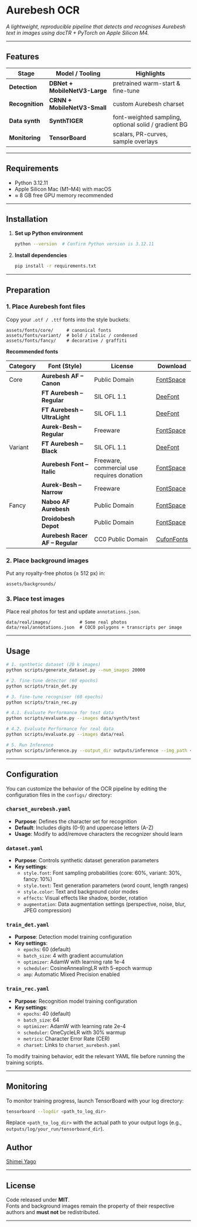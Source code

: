 # Aurebesh OCR

*A lightweight, reproducible pipeline that detects and recognises Aurebesh text in images using
docTR + PyTorch on Apple Silicon M4.*

---

## Features
| Stage | Model / Tooling | Highlights |
|-------|-----------------|------------|
| **Detection** | **DBNet + MobileNetV3-Large** | pretrained warm-start & fine-tune |
| **Recognition** | **CRNN + MobileNetV3-Small** | custom Aurebesh charset |
| **Data synth** | **SynthTIGER** | font-weighted sampling, optional solid / gradient BG |
| **Monitoring** | **TensorBoard** | scalars, PR-curves, sample overlays |

---

## Requirements

- Python 3.12.11  
- Apple Silicon Mac (M1–M4) with macOS
- ≈ 8 GB free GPU memory recommended

---

## Installation

1. **Set up Python environment**
   ```bash
   python --version  # Confirm Python version is 3.12.11
   ```

2. **Install dependencies**
   ```bash
   pip install -r requirements.txt
   ```

---

## Preparation

### 1. Place Aurebesh font files

Copy your `.otf / .ttf` fonts into the style buckets:

```
assets/fonts/core/     # canonical fonts
assets/fonts/variant/  # bold / italic / condensed
assets/fonts/fancy/    # decorative / graffiti
```

**Recommended fonts**

| Category | Font (Style)                     | License                                     | Download                                                              |
| -------- | -------------------------------- | ------------------------------------------- | --------------------------------------------------------------------- |
| Core     | **Aurebesh AF – Canon**          | Public Domain                               | [FontSpace](https://www.fontspace.com/aurebesh-af-font-f49637)        |
|          | **FT Aurebesh – Regular**        | SIL OFL 1.1                                 | [DeeFont](https://www.deefont.com/ft-aurebesh-font-family/)           |
|          | **FT Aurebesh – UltraLight**     | SIL OFL 1.1                                 | [DeeFont](https://www.deefont.com/ft-aurebesh-font-family/)           |
|          | **Aurek-Besh – Regular**         | Freeware                                    | [FontSpace](https://www.fontspace.com/aurek-besh-font-f9639)          |
| Variant  | **FT Aurebesh – Black**          | SIL OFL 1.1                                 | [DeeFont](https://www.deefont.com/ft-aurebesh-font-family/)           |
|          | **Aurebesh Font – Italic**       | Freeware, commercial use requires donation  | [FontSpace](https://www.fontspace.com/aurebesh-font-f17959)           |
|          | **Aurek-Besh – Narrow**          | Freeware                                    | [FontSpace](https://www.fontspace.com/aurek-besh-font-f9639)          |
| Fancy    | **Naboo AF Aurebesh**            | Public Domain                               | [FontSpace](https://www.fontspace.com/naboo-af-aurebesh-font-f118825) |
|          | **Droidobesh Depot**             | Public Domain                               | [FontSpace](https://www.fontspace.com/droidobesh-depot-font-f55049)   |
|          | **Aurebesh Racer AF – Regular**  | CC0 Public Domain                           | [CufonFonts](https://www.cufonfonts.com/font/aurebesh-racer-af)       |


### 2. Place background images

Put any royalty-free photos (≥ 512 px) in:

```
assets/backgrounds/
```

### 3. Place test images

Place real photos for test and update `annotations.json`.

```
data/real/images/           # Some real photos
data/real/annotations.json  # COCO polygons + transcripts per image
```

---

## Usage

```bash
# 1. synthetic dataset (20 k images)
python scripts/generate_dataset.py --num_images 20000

# 2. fine-tune detector (60 epochs)
python scripts/train_det.py

# 3. fine-tune recogniser (60 epochs)
python scripts/train_rec.py

# 4.1. Evaluate Performance for test data
python scripts/evaluate.py --images data/synth/test

# 4.2. Evaluate Performance for real data
python scripts/evaluate.py --images data/real

# 5. Run Inference
python scripts/inference.py --output_dir outputs/inference --img_path <real_img_path>
```

---

## Configuration

You can customize the behavior of the OCR pipeline by editing the configuration files in the `configs/` directory:

### `charset_aurebesh.yaml`
- **Purpose**: Defines the character set for recognition
- **Default**: Includes digits (0-9) and uppercase letters (A-Z)
- **Usage**: Modify to add/remove characters the recognizer should learn

### `dataset.yaml`
- **Purpose**: Controls synthetic dataset generation parameters
- **Key settings**:
  - `style.font`: Font sampling probabilities (core: 60%, variant: 30%, fancy: 10%)
  - `style.text`: Text generation parameters (word count, length ranges)
  - `style.color`: Text and background color modes
  - `effects`: Visual effects like shadow, border, rotation
  - `augmentation`: Data augmentation settings (perspective, noise, blur, JPEG compression)

### `train_det.yaml`
- **Purpose**: Detection model training configuration
- **Key settings**:
  - `epochs`: 60 (default)
  - `batch_size`: 4 with gradient accumulation
  - `optimizer`: AdamW with learning rate 1e-4
  - `scheduler`: CosineAnnealingLR with 5-epoch warmup
  - `amp`: Automatic Mixed Precision enabled

### `train_rec.yaml`
- **Purpose**: Recognition model training configuration
- **Key settings**:
  - `epochs`: 40 (default)
  - `batch_size`: 64
  - `optimizer`: AdamW with learning rate 2e-4
  - `scheduler`: OneCycleLR with 30% warmup
  - `metrics`: Character Error Rate (CER)
  - `charset`: Links to `charset_aurebesh.yaml`

To modify training behavior, edit the relevant YAML file before running the training scripts.

---

## Monitoring

To monitor training progress, launch TensorBoard with your log directory:

```bash
tensorboard --logdir <path_to_log_dir>
```

Replace `<path_to_log_dir>` with the actual path to your output logs (e.g., `outputs/log/your_run/tensorboard_dir`).

## Author

[Shimei Yago](https://github.com/ShimeiYago)

---

## License
Code released under **MIT**.  
Fonts and background images remain the property of their respective authors and
**must not** be redistributed.

---
